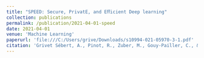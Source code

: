 ```yaml
---
title: "SPEED: Secure, PrivatE, and Eﬀicient Deep learning"
collection: publications
permalink: /publication/2021-04-01-speed
date: 2021-04-01
venue: 'Machine Learning'
paperurl: 'file:///C:/Users/grive/Downloads/s10994-021-05970-3-1.pdf'
citation: 'Grivet Sébert, A., Pinot, R., Zuber, M., Gouy-Pailler, C., & Sirdey, R. (2021). SPEED: secure, PrivatE, and efficient deep learning. Machine Learning, 110(4), 675-694.'
---
```


